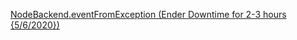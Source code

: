 [NodeBackend.eventFromException (Ender Downtime for 2-3 hours {5/6/2020})](https://sentry.io/share/issue/e5dc76a69257462a8e0f636dd359e604/)
